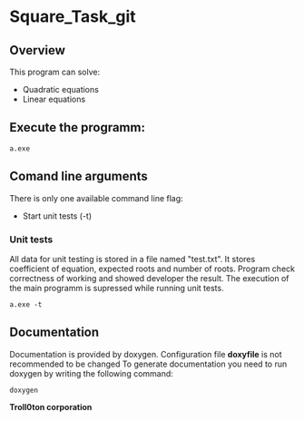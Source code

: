 # Square_Task_git
## Overview
This program can solve:
- Quadratic equations
- Linear equations

## Execute the programm:
~~~
a.exe
~~~

## Comand line arguments

There is only one available command line flag:
- Start unit tests (-t)

### Unit tests
All data for unit testing is stored in a file named "test.txt". 
It stores coefficient of equation, expected roots and number of roots. 
Program check correctness of working and showed developer the result.
The execution of the main programm is supressed while running unit tests.
~~~
a.exe -t 
~~~

## Documentation

Documentation is provided by doxygen. 
Configuration file **doxyfile** is not recommended to be changed
To generate documentation you need to run doxygen by writing the following command:
~~~
doxygen
~~~

**Troll0ton corporation** 
